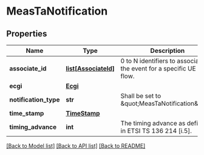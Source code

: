 # MeasTaNotification

## Properties
Name | Type | Description | Notes
------------ | ------------- | ------------- | -------------
**associate_id** | [**list[AssociateId]**](AssociateId.md) | 0 to N identifiers to associate the event for a specific UE or flow. | [optional] 
**ecgi** | [**Ecgi**](Ecgi.md) |  | 
**notification_type** | **str** | Shall be set to \&quot;MeasTaNotification\&quot;. | 
**time_stamp** | [**TimeStamp**](TimeStamp.md) |  | [optional] 
**timing_advance** | **int** | The timing advance as defined in ETSI TS 136 214 [i.5]. | 

[[Back to Model list]](../README.md#documentation-for-models) [[Back to API list]](../README.md#documentation-for-api-endpoints) [[Back to README]](../README.md)

